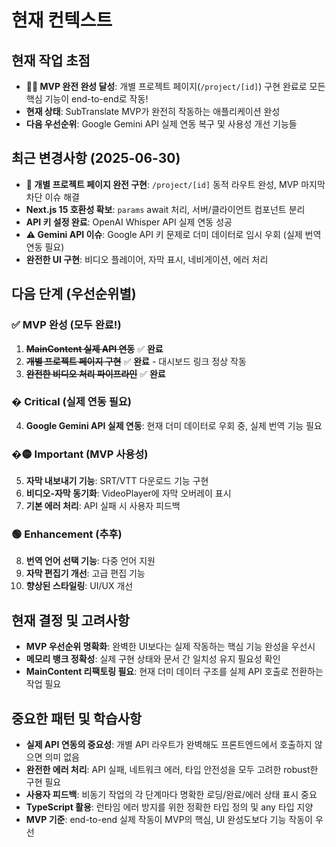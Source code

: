 # 현재 컨텍스트

## 현재 작업 초점

- **🎉🎉 MVP 완전 완성 달성**: 개별 프로젝트 페이지(`/project/[id]`) 구현 완료로 모든 핵심 기능이 end-to-end로 작동!
- **현재 상태**: SubTranslate MVP가 완전히 작동하는 애플리케이션 완성
- **다음 우선순위**: Google Gemini API 실제 연동 복구 및 사용성 개선 기능들

## 최근 변경사항 (2025-06-30)

- **🎉 개별 프로젝트 페이지 완전 구현**: `/project/[id]` 동적 라우트 완성, MVP 마지막 차단 이슈 해결
- **Next.js 15 호환성 확보**: `params` await 처리, 서버/클라이언트 컴포넌트 분리
- **API 키 설정 완료**: OpenAI Whisper API 실제 연동 성공
- **⚠️ Gemini API 이슈**: Google API 키 문제로 더미 데이터로 임시 우회 (실제 번역 연동 필요)
- **완전한 UI 구현**: 비디오 플레이어, 자막 표시, 네비게이션, 에러 처리

## 다음 단계 (우선순위별)

### ✅ **MVP 완성** (모두 완료!)
1. ~~**MainContent 실제 API 연동**~~ ✅ **완료**
2. ~~**개별 프로젝트 페이지 구현**~~ ✅ **완료** - 대시보드 링크 정상 작동
3. ~~**완전한 비디오 처리 파이프라인**~~ ✅ **완료**

### � Critical (실제 연동 필요)
4. **Google Gemini API 실제 연동**: 현재 더미 데이터로 우회 중, 실제 번역 기능 필요

### �🟡 Important (MVP 사용성)  
5. **자막 내보내기 기능**: SRT/VTT 다운로드 기능 구현
6. **비디오-자막 동기화**: VideoPlayer에 자막 오버레이 표시
7. **기본 에러 처리**: API 실패 시 사용자 피드백

### 🟢 Enhancement (추후)
8. **번역 언어 선택 기능**: 다중 언어 지원
9. **자막 편집기 개선**: 고급 편집 기능
10. **향상된 스타일링**: UI/UX 개선

## 현재 결정 및 고려사항

- **MVP 우선순위 명확화**: 완벽한 UI보다는 실제 작동하는 핵심 기능 완성을 우선시
- **메모리 뱅크 정확성**: 실제 구현 상태와 문서 간 일치성 유지 필요성 확인
- **MainContent 리팩토링 필요**: 현재 더미 데이터 구조를 실제 API 호출로 전환하는 작업 필요

## 중요한 패턴 및 학습사항

- **실제 API 연동의 중요성**: 개별 API 라우트가 완벽해도 프론트엔드에서 호출하지 않으면 의미 없음
- **완전한 에러 처리**: API 실패, 네트워크 에러, 타입 안전성을 모두 고려한 robust한 구현 필요
- **사용자 피드백**: 비동기 작업의 각 단계마다 명확한 로딩/완료/에러 상태 표시 중요
- **TypeScript 활용**: 런타임 에러 방지를 위한 정확한 타입 정의 및 any 타입 지양
- **MVP 기준**: end-to-end 실제 작동이 MVP의 핵심, UI 완성도보다 기능 작동이 우선
